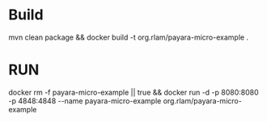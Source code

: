 # Build
mvn clean package && docker build -t org.rlam/payara-micro-example .

# RUN

docker rm -f payara-micro-example || true && docker run -d -p 8080:8080 -p 4848:4848 --name payara-micro-example org.rlam/payara-micro-example 
